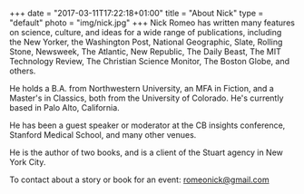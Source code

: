 +++
date = "2017-03-11T17:22:18+01:00"
title = "About Nick"
type = "default"
photo = "img/nick.jpg"
+++
Nick Romeo has written many features on science, culture, and ideas for a wide range of publications, including the New Yorker, the Washington Post, National Geographic, Slate, Rolling Stone, Newsweek, The Atlantic, New Republic, The Daily Beast, The MIT Technology Review, The Christian Science Monitor, The Boston Globe, and others.

He holds a B.A. from Northwestern University, an MFA in Fiction, and a Master's in Classics, both from the University of Colorado. He's currently based in Palo Alto, California.

He has been a guest speaker or moderator at the CB insights conference, Stanford Medical School, and many other venues.

He is the author of two books, and is a client of the Stuart agency in New York City.

To contact about a story or book for an event: [romeonick@gmail.com](mailto:romeonick@gmail.com)
